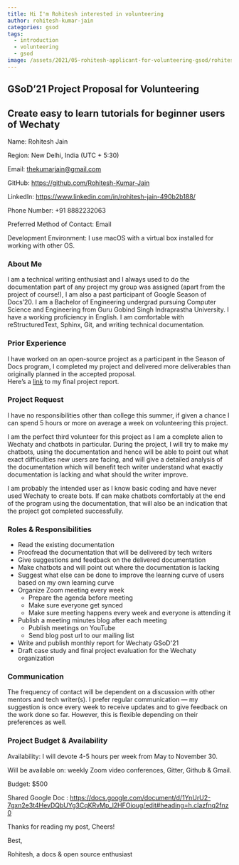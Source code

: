 ```yaml
---
title: Hi I'm Rohitesh interested in volunteering
author: rohitesh-kumar-jain
categories: gsod
tags:
  - introduction
  - volunteering
  - gsod
image: /assets/2021/05-rohitesh-applicant-for-volunteering-gsod/rohitesh.jpeg
---
```


## GSoD’21 Project Proposal for Volunteering

## Create easy to learn tutorials for beginner users of Wechaty

Name: Rohitesh Jain

Region: New Delhi, India (UTC + 5:30)

Email: thekumarjain@gmail.com

GitHub: <https://github.com/Rohitesh-Kumar-Jain>

LinkedIn: <https://www.linkedin.com/in/rohitesh-jain-490b2b188/>

Phone Number: +91 8882232063

Preferred Method of Contact: Email

Development Environment: I use macOS with a virtual box installed for working with other OS.

### About Me

I am a technical writing enthusiast and I always used to do the documentation part of any project my group was assigned (apart from the project of course!), I am also a past participant of Google Season of Docs’20. I am a Bachelor of Engineering undergrad pursuing Computer Science and Engineering from Guru Gobind Singh Indraprastha University. I have a working proficiency in English. I am comfortable with reStructuredText, Sphinx, Git, and writing technical documentation.

### Prior Experience

I have worked on an open-source project as a participant in the Season of Docs program, I completed my project and delivered more deliverables than originally planned in the accepted proposal.  
Here’s a [link](https://docs.google.com/document/d/1B_lCimD17SrCLdynABlCiNGapFlmrhpry94Am5taS0g) to my final project report.

### Project Request

I have no responsibilities other than college this summer, if given a chance I can spend 5 hours or more on average a week on volunteering this project.

I am the perfect third volunteer for this project as I am a complete alien to Wechaty and chatbots in particular. During the project, I will try to make my chatbots, using the documentation and hence will be able to point out what exact difficulties new users are facing, and will give a detailed analysis of the documentation which will benefit tech writer understand what exactly documentation is lacking and what should the writer improve.

I am probably the intended user as I know basic coding and have never used Wechaty to create bots. If can make chatbots comfortably at the end of the program using the documentation, that will also be an indication that the project got completed successfully.

### Roles & Responsibilities

* Read the existing documentation
* Proofread the documentation that will be delivered by tech writers
* Give suggestions and feedback on the delivered documentation
* Make chatbots and will point out where the documentation is lacking
* Suggest what else can be done to improve the learning curve of users based on my own learning curve
* Organize Zoom meeting every week
  * Prepare the agenda before meeting
  * Make sure everyone get synced
  * Make sure meeting happens every week and everyone is attending it
* Publish a meeting minutes blog after each meeting
  * Publish meetings on YouTube
  * Send blog post url to our mailing list
* Write and publish monthly report for Wechaty GSoD'21
* Draft case study and final project evaluation for the Wechaty organization

### Communication

The frequency of contact will be dependent on a discussion with other mentors and tech writer(s). I prefer regular communication — my suggestion is once every week to receive updates and to give feedback on the work done so far. However, this is flexible depending on their preferences as well.

### Project Budget & Availability

Availability: I will devote 4-5 hours per week from May to November 30.

Will be available on: weekly Zoom video conferences, Gitter, Github & Gmail.

Budget: $500

Shared Google Doc : <https://docs.google.com/document/d/1YnUrU2-7gxn2e3t4HevDQbUYg3CqKRvMp_l2HFOioug/edit#heading=h.clazfnq2fnz0>

Thanks for reading my post, Cheers!

Best,

Rohitesh, a docs & open source enthusiast
